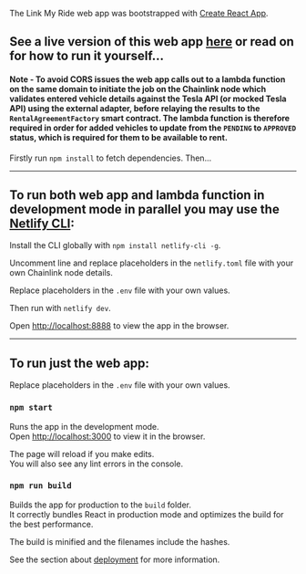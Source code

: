 The Link My Ride web app was bootstrapped with [Create React App](https://github.com/facebook/create-react-app).

## See a live version of this web app [here](https://linkmyri.de/) or read on for how to run it yourself...

#### Note - To avoid CORS issues the web app calls out to a lambda function on the same domain to initiate the job on the Chainlink node which validates entered vehicle details against the Tesla API (or mocked Tesla API) using the external adapter, before relaying the results to the `RentalAgreementFactory` smart contract. <b>The lambda function is therefore required in order for added vehicles to update from the `PENDING` to `APPROVED` status, which is required for them to be available to rent.</b>

Firstly run `npm install` to fetch dependencies. Then...

---

## To run both web app and lambda function in development mode in parallel you may use the  [Netlify CLI](https://github.com/netlify/cli):

Install the CLI globally with `npm install netlify-cli -g`.

Uncomment line and replace placeholders in the `netlify.toml` file with your own Chainlink node details.

Replace placeholders in the `.env` file with your own values.

Then run with `netlify dev`.

Open [http://localhost:8888](http://localhost:8888) to view the app in the browser.

---

## To run just the web app:

Replace placeholders in the `.env` file with your own values.

### `npm start`

Runs the app in the development mode.<br />
Open [http://localhost:3000](http://localhost:3000) to view it in the browser.

The page will reload if you make edits.<br />
You will also see any lint errors in the console.

### `npm run build`

Builds the app for production to the `build` folder.<br />
It correctly bundles React in production mode and optimizes the build for the best performance.

The build is minified and the filenames include the hashes.<br />

See the section about [deployment](https://facebook.github.io/create-react-app/docs/deployment) for more information.

